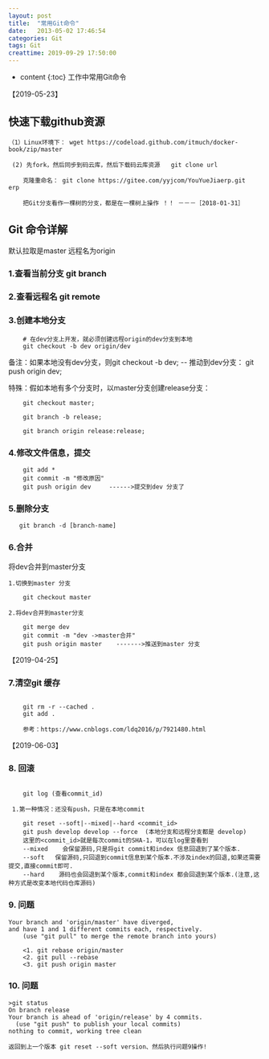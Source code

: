 ```yaml
---
layout: post
title:  "常用Git命令"
date:   2013-05-02 17:46:54
categories: Git
tags: Git
creattime: 2019-09-29 17:50:00
---
```


* content
{:toc}
工作中常用Git命令

【2019-05-23】
## 快速下载github资源
```
（1）Linux环境下： wget https://codeload.github.com/itmuch/docker-book/zip/master

 (2) 先fork，然后同步到码云库，然后下载码云库资源   git clone url

	克隆重命名： git clone https://gitee.com/yyjcom/YouYueJiaerp.git  erp

	把Git分支看作一棵树的分支，都是在一棵树上操作 ！！ －－－［2018-01-31］
```

## Git 命令详解

默认拉取是master 远程名为origin

### 1.查看当前分支 git branch

### 2.查看远程名 git remote

### 3.创建本地分支
```git 
	# 在dev分支上开发，就必须创建远程origin的dev分支到本地  
	git checkout -b dev origin/dev 
```

备注：如果本地没有dev分支，则git checkout -b dev;   -- 推动到dev分支： git push origin dev;

   特殊：假如本地有多个分支时，以master分支创建release分支：
```git
	git checkout master;

	git branch -b release;

	git branch origin release:release;
```
### 4.修改文件信息，提交

```git
    git add *
    git commit -m "修改原因"
    git push origin dev     ------>提交到dev 分支了
```

### 5.删除分支
```git
   git branch -d [branch-name]
```

### 6.合并

将dev合并到master分支
```git
1.切换到master 分支

    git checkout master

2.将dev合并到master分支

    git merge dev 
    git commit -m "dev ->master合并"
    git push origin master    ------->推送到master 分支
```

【2019-04-25】
### 7.清空git 缓存

```git

	git rm -r --cached .
	git add .

	参考：https://www.cnblogs.com/ldq2016/p/7921480.html 
```
【2019-06-03】
### 8. 回滚    
```git

	git log (查看commit_id)

 1.第一种情况：还没有push，只是在本地commit

	git reset --soft|--mixed|--hard <commit_id>
	git push develop develop --force  (本地分支和远程分支都是 develop)
	这里的<commit_id>就是每次commit的SHA-1，可以在log里查看到
	--mixed    会保留源码,只是将git commit和index 信息回退到了某个版本.
	--soft   保留源码,只回退到commit信息到某个版本.不涉及index的回退,如果还需要提交,直接commit即可.
	--hard    源码也会回退到某个版本,commit和index 都会回退到某个版本.(注意,这种方式是改变本地代码仓库源码)
```
### 9. 问题

```git
Your branch and 'origin/master' have diverged,
and have 1 and 1 different commits each, respectively.
    (use "git pull" to merge the remote branch into yours)

	<1. git rebase origin/master 
	<2. git pull --rebase 
	<3. git push origin master 
```
### 10. 问题

```git
>git status
On branch release
Your branch is ahead of 'origin/release' by 4 commits.
  (use "git push" to publish your local commits)
nothing to commit, working tree clean

返回到上一个版本 git reset --soft version、然后执行问题9操作!
```